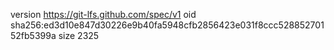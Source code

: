 version https://git-lfs.github.com/spec/v1
oid sha256:ed3d10e847d30226e9b40fa5948cfb2856423e031f8ccc52885270152fb5399a
size 2325

